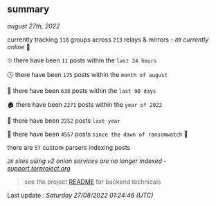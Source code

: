 
## summary
_august 27th, 2022_

currently tracking `118` groups across `213` relays & mirrors - _`89` currently online_ 📡

⏲ there have been `11` posts within the `last 24 hours`

🕓 there have been `175` posts within the `month of august`

📅 there have been `638` posts within the `last 90 days`

🏚 there have been `2271` posts within the `year of 2022`

🚀 there have been `2252` posts `last year`

🦕 there have been `4557` posts `since the dawn of ransomwatch` 🐣

there are `57` custom parsers indexing posts

_`20` sites using v2 onion services are no longer indexed - [support.torproject.org](https://support.torproject.org/onionservices/v2-deprecation/)_

> see the project [README](https://github.com/jmousqueton/ransomwatch#readme) for backend technicals



Last update : _Saturday 27/08/2022 01:24:46 (UTC)_

